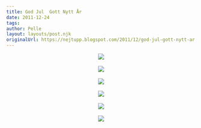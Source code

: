 ```yaml
---
title: God Jul  Gott Nytt År
date: 2011-12-24
tags: 	
author: Pelle
layout: layouts/post.njk
originalUrl: https://nejtupp.blogspot.com/2011/12/god-jul-gott-nytt-ar.html
---
```


<div class="separator" style="clear: both; text-align: center;"> <img src="../../../img/2011/12/printing_MG_9819.jpg"></div><br><div class="separator" style="clear: both; text-align: center;"> <img src="../../../img/2011/12/printing_MG_9883.jpg"></div><br><div class="separator" style="clear: both; text-align: center;"> <img src="../../../img/2011/12/printing_MG_9966.jpg"></div><div class="separator" style="clear: both; text-align: center;"><br></div><div class="separator" style="clear: both; text-align: center;"> <img src="../../../img/2011/12/julkort2011julkort2011-124.jpg"></div><br><div class="separator" style="clear: both; text-align: center;"> <img src="../../../img/2011/12/julkort2011julkort2011-140.jpg"></div><br><div class="separator" style="clear: both; text-align: center;"> <img src="../../../img/2011/12/julkort2011julkort2011-301.jpg"></div>
